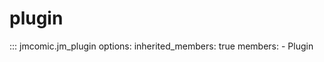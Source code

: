 # plugin

::: jmcomic.jm_plugin
    options:
      inherited_members: true
      members:
      - Plugin